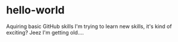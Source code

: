 # hello-world
Aquiring basic GitHub skills
I'm trying to learn new skills, it's kind of exciting? Jeez I'm getting old....
